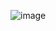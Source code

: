 ![image](https://user-images.githubusercontent.com/91793864/143283810-28c8ee05-1b64-4c3a-8dd7-b699552c4fe7.png)
